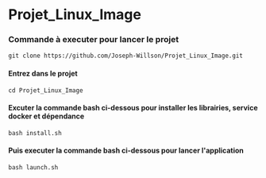 # Projet_Linux_Image

### Commande à executer pour lancer le projet

`git clone https://github.com/Joseph-Willson/Projet_Linux_Image.git                               `

#### Entrez dans le projet

`cd Projet_Linux_Image                                            `

#### Excuter la commande bash ci-dessous pour installer les librairies, service docker et dépendance

`bash install.sh                                                  `


#### Puis executer la commande bash ci-dessous pour lancer l'application

`bash launch.sh                                                   `





